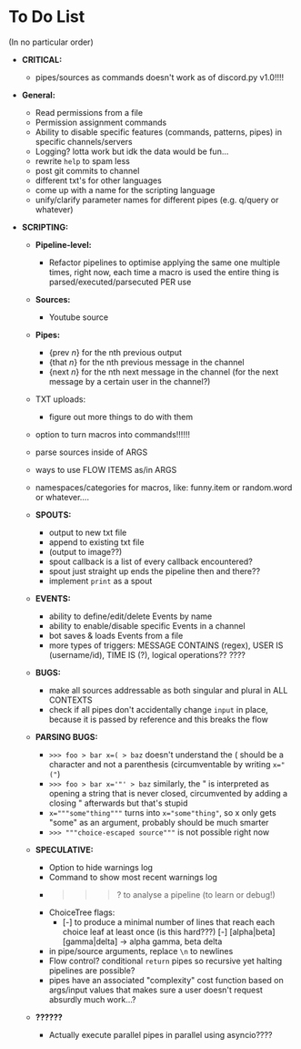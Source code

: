 # To Do List

(In no particular order)

* **CRITICAL:**
    * pipes/sources as commands doesn't work as of discord.py v1.0!!!!

* **General:**
    * Read permissions from a file
    * Permission assignment commands
    * Ability to disable specific features (commands, patterns, pipes) in specific channels/servers
    * Logging? lotta work but idk the data would be fun...
    * rewrite `help` to spam less
    * post git commits to channel
    * different txt's for other languages
    * come up with a name for the scripting language
    * unify/clarify parameter names for different pipes (e.g. q/query or whatever)

* **SCRIPTING:**

    * **Pipeline-level:**
        * Refactor pipelines to optimise applying the same one multiple times,
        right now, each time a macro is used the entire thing is parsed/executed/parsecuted PER use

    * **Sources:**
        * Youtube source

    * **Pipes:**
        * {prev *n*} for the nth previous output
        * {that *n*} for the nth previous message in the channel
        * {next *n*} for the nth next message in the channel (for the next message by a certain user in the channel?)

    * TXT uploads:
        * figure out more things to do with them

    * option to turn macros into commands!!!!!!
    * parse sources inside of ARGS
    * ways to use FLOW ITEMS as/in ARGS
    * namespaces/categories for macros, like: funny.item or random.word or whatever....

    * **SPOUTS:**
        * output to new txt file
        * append to existing txt file
        * (output to image??)
        * spout callback is a list of every callback encountered?
        * spout just straight up ends the pipeline then and there??
        * implement `print` as a spout

    * **EVENTS:**
        * ability to define/edit/delete Events by name
        * ability to enable/disable specific Events in a channel
        * bot saves & loads Events from a file
        * more types of triggers: MESSAGE CONTAINS (regex), USER IS (username/id), TIME IS (?), logical operations?? ????

    * **BUGS:**
        * make all sources addressable as both singular and plural in ALL CONTEXTS
        * check if all pipes don't accidentally change `input` in place, because it is passed by reference and this breaks the flow
    
    * **PARSING BUGS:**
        * `>>> foo > bar x=( > baz` doesn't understand the ( should be a character and not a parenthesis (circumventable by writing `x="("`)
        * `>>> foo > bar x='"' > baz` similarly, the " is interpreted as opening a string that is never closed, circumvented by adding a closing " afterwards but that's stupid
        * `x="""some"thing"""` turns into `x="some"thing"`, so x only gets "some" as an argument, probably should be much smarter
        * `>>> """choice-escaped source"""` is not possible right now

    * **SPECULATIVE:**
        * Option to hide warnings log
        * Command to show most recent warnings log
        * >>>? to analyse a pipeline (to learn or debug!)
        * ChoiceTree flags:
            * [-] to produce a minimal number of lines that reach each choice leaf at least once (is this hard???)
                [-] [alpha|beta] [gamma|delta] → alpha gamma, beta delta
        * in pipe/source arguments, replace `\n` to newlines
        * Flow control? conditional `return` pipes so recursive yet halting pipelines are possible?
        * pipes have an associated "complexity" cost function based on args/input values that makes sure a user doesn't request absurdly much work...?

    * **??????**
        * Actually execute parallel pipes in parallel using asyncio????